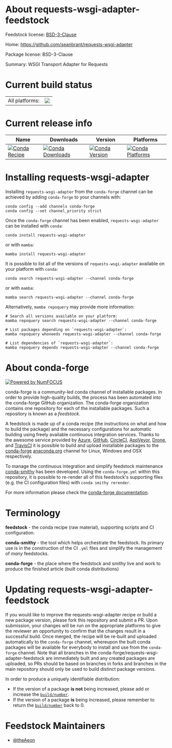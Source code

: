 About requests-wsgi-adapter-feedstock
=====================================

Feedstock license: [BSD-3-Clause](https://github.com/conda-forge/requests-wsgi-adapter-feedstock/blob/main/LICENSE.txt)

Home: https://github.com/seanbrant/requests-wsgi-adapter

Package license: BSD-3-Clause

Summary: WSGI Transport Adapter for Requests

Current build status
====================


<table><tr><td>All platforms:</td>
    <td>
      <a href="https://dev.azure.com/conda-forge/feedstock-builds/_build/latest?definitionId=17055&branchName=main">
        <img src="https://dev.azure.com/conda-forge/feedstock-builds/_apis/build/status/requests-wsgi-adapter-feedstock?branchName=main">
      </a>
    </td>
  </tr>
</table>

Current release info
====================

| Name | Downloads | Version | Platforms |
| --- | --- | --- | --- |
| [![Conda Recipe](https://img.shields.io/badge/recipe-requests--wsgi--adapter-green.svg)](https://anaconda.org/conda-forge/requests-wsgi-adapter) | [![Conda Downloads](https://img.shields.io/conda/dn/conda-forge/requests-wsgi-adapter.svg)](https://anaconda.org/conda-forge/requests-wsgi-adapter) | [![Conda Version](https://img.shields.io/conda/vn/conda-forge/requests-wsgi-adapter.svg)](https://anaconda.org/conda-forge/requests-wsgi-adapter) | [![Conda Platforms](https://img.shields.io/conda/pn/conda-forge/requests-wsgi-adapter.svg)](https://anaconda.org/conda-forge/requests-wsgi-adapter) |

Installing requests-wsgi-adapter
================================

Installing `requests-wsgi-adapter` from the `conda-forge` channel can be achieved by adding `conda-forge` to your channels with:

```
conda config --add channels conda-forge
conda config --set channel_priority strict
```

Once the `conda-forge` channel has been enabled, `requests-wsgi-adapter` can be installed with `conda`:

```
conda install requests-wsgi-adapter
```

or with `mamba`:

```
mamba install requests-wsgi-adapter
```

It is possible to list all of the versions of `requests-wsgi-adapter` available on your platform with `conda`:

```
conda search requests-wsgi-adapter --channel conda-forge
```

or with `mamba`:

```
mamba search requests-wsgi-adapter --channel conda-forge
```

Alternatively, `mamba repoquery` may provide more information:

```
# Search all versions available on your platform:
mamba repoquery search requests-wsgi-adapter --channel conda-forge

# List packages depending on `requests-wsgi-adapter`:
mamba repoquery whoneeds requests-wsgi-adapter --channel conda-forge

# List dependencies of `requests-wsgi-adapter`:
mamba repoquery depends requests-wsgi-adapter --channel conda-forge
```


About conda-forge
=================

[![Powered by
NumFOCUS](https://img.shields.io/badge/powered%20by-NumFOCUS-orange.svg?style=flat&colorA=E1523D&colorB=007D8A)](https://numfocus.org)

conda-forge is a community-led conda channel of installable packages.
In order to provide high-quality builds, the process has been automated into the
conda-forge GitHub organization. The conda-forge organization contains one repository
for each of the installable packages. Such a repository is known as a *feedstock*.

A feedstock is made up of a conda recipe (the instructions on what and how to build
the package) and the necessary configurations for automatic building using freely
available continuous integration services. Thanks to the awesome service provided by
[Azure](https://azure.microsoft.com/en-us/services/devops/), [GitHub](https://github.com/),
[CircleCI](https://circleci.com/), [AppVeyor](https://www.appveyor.com/),
[Drone](https://cloud.drone.io/welcome), and [TravisCI](https://travis-ci.com/)
it is possible to build and upload installable packages to the
[conda-forge](https://anaconda.org/conda-forge) [anaconda.org](https://anaconda.org/)
channel for Linux, Windows and OSX respectively.

To manage the continuous integration and simplify feedstock maintenance
[conda-smithy](https://github.com/conda-forge/conda-smithy) has been developed.
Using the ``conda-forge.yml`` within this repository, it is possible to re-render all of
this feedstock's supporting files (e.g. the CI configuration files) with ``conda smithy rerender``.

For more information please check the [conda-forge documentation](https://conda-forge.org/docs/).

Terminology
===========

**feedstock** - the conda recipe (raw material), supporting scripts and CI configuration.

**conda-smithy** - the tool which helps orchestrate the feedstock.
                   Its primary use is in the construction of the CI ``.yml`` files
                   and simplify the management of *many* feedstocks.

**conda-forge** - the place where the feedstock and smithy live and work to
                  produce the finished article (built conda distributions)


Updating requests-wsgi-adapter-feedstock
========================================

If you would like to improve the requests-wsgi-adapter recipe or build a new
package version, please fork this repository and submit a PR. Upon submission,
your changes will be run on the appropriate platforms to give the reviewer an
opportunity to confirm that the changes result in a successful build. Once
merged, the recipe will be re-built and uploaded automatically to the
`conda-forge` channel, whereupon the built conda packages will be available for
everybody to install and use from the `conda-forge` channel.
Note that all branches in the conda-forge/requests-wsgi-adapter-feedstock are
immediately built and any created packages are uploaded, so PRs should be based
on branches in forks and branches in the main repository should only be used to
build distinct package versions.

In order to produce a uniquely identifiable distribution:
 * If the version of a package **is not** being increased, please add or increase
   the [``build/number``](https://docs.conda.io/projects/conda-build/en/latest/resources/define-metadata.html#build-number-and-string).
 * If the version of a package **is** being increased, please remember to return
   the [``build/number``](https://docs.conda.io/projects/conda-build/en/latest/resources/define-metadata.html#build-number-and-string)
   back to 0.

Feedstock Maintainers
=====================

* [@theAeon](https://github.com/theAeon/)

